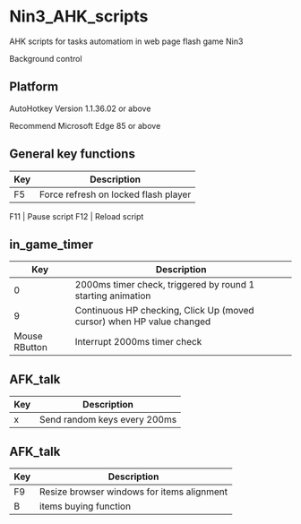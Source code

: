 # Nin3_AHK_scripts
AHK scripts for tasks automatiom in web page flash game Nin3

Background control

## Platform
AutoHotkey Version 1.1.36.02 or above

Recommend Microsoft Edge 85 or above

## General key functions
Key | Description 
--- | --- 
F5 | Force refresh on locked flash player

F11 | Pause script
F12 | Reload script

## in_game_timer
Key | Description 
--- | --- 
0 | 2000ms timer check, triggered by round 1 starting animation
9 | Continuous HP checking, Click Up (moved cursor) when HP value changed
Mouse RButton | Interrupt 2000ms timer check

## AFK_talk
Key | Description 
--- | --- 
x | Send random keys every 200ms

## AFK_talk
Key | Description 
--- | --- 
F9 | Resize browser windows for items alignment
B | items buying function
